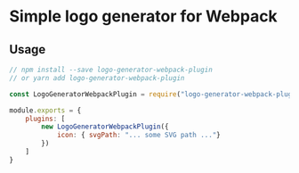 # Simple logo generator for Webpack

## Usage

``` js
// npm install --save logo-generator-webpack-plugin
// or yarn add logo-generator-webpack-plugin

const LogoGeneratorWebpackPlugin = require("logo-generator-webpack-plugin");

module.exports = {
    plugins: [
        new LogoGeneratorWebpackPlugin({
            icon: { svgPath: "... some SVG path ..."}
        })
    ]
}
```
